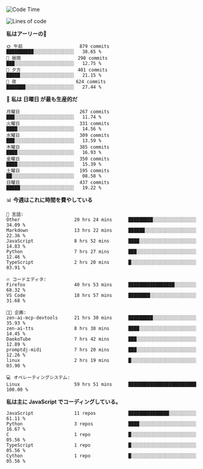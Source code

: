 <!--START_SECTION:waka-->
![Code Time](http://img.shields.io/badge/Code%20Time-212%20hrs%2023%20mins-blue)

![Lines of code](https://img.shields.io/badge/%E3%80%8CHello%20World%E3%80%8D%E3%81%8B%E3%82%89%E3%80%81%E7%A7%81%E3%81%AF%E3%81%93%E3%81%86%E6%9B%B8%E3%81%84%E3%81%9F-250.6%20thousand%20%E3%82%B3%E3%83%BC%E3%83%89%E8%A1%8C-blue)

**私はアーリーの🐤** 

```text
🌞 午前                     879 commits         ██████████░░░░░░░░░░░░░░░   38.65 % 
🌆 昼間                     290 commits         ███░░░░░░░░░░░░░░░░░░░░░░   12.75 % 
🌃 夕方                     481 commits         █████░░░░░░░░░░░░░░░░░░░░   21.15 % 
🌙 夜                      624 commits         ███████░░░░░░░░░░░░░░░░░░   27.44 % 
```
📅 **私は 日曜日 が最も生産的だ** 

```text
月曜日                      267 commits         ███░░░░░░░░░░░░░░░░░░░░░░   11.74 % 
火曜日                      331 commits         ████░░░░░░░░░░░░░░░░░░░░░   14.56 % 
水曜日                      309 commits         ███░░░░░░░░░░░░░░░░░░░░░░   13.59 % 
木曜日                      385 commits         ████░░░░░░░░░░░░░░░░░░░░░   16.93 % 
金曜日                      350 commits         ████░░░░░░░░░░░░░░░░░░░░░   15.39 % 
土曜日                      195 commits         ██░░░░░░░░░░░░░░░░░░░░░░░   08.58 % 
日曜日                      437 commits         █████░░░░░░░░░░░░░░░░░░░░   19.22 % 
```


📊 **今週はこれに時間を費やしている** 

```text
💬 言語: 
Other                    20 hrs 24 mins      █████████░░░░░░░░░░░░░░░░   34.09 % 
Markdown                 13 hrs 22 mins      ██████░░░░░░░░░░░░░░░░░░░   22.36 % 
JavaScript               8 hrs 52 mins       ████░░░░░░░░░░░░░░░░░░░░░   14.83 % 
Python                   7 hrs 27 mins       ███░░░░░░░░░░░░░░░░░░░░░░   12.46 % 
TypeScript               2 hrs 20 mins       █░░░░░░░░░░░░░░░░░░░░░░░░   03.91 % 

🔥 コードエディタ: 
Firefox                  40 hrs 53 mins      █████████████████░░░░░░░░   68.32 % 
VS Code                  18 hrs 57 mins      ████████░░░░░░░░░░░░░░░░░   31.68 % 

🐱‍💻 企画: 
zen-ai-mcp-devtools      21 hrs 30 mins      █████████░░░░░░░░░░░░░░░░   35.93 % 
zen-ai-tts               8 hrs 38 mins       ████░░░░░░░░░░░░░░░░░░░░░   14.45 % 
DaokoTube                7 hrs 42 mins       ███░░░░░░░░░░░░░░░░░░░░░░   12.89 % 
promptdj-midi            7 hrs 20 mins       ███░░░░░░░░░░░░░░░░░░░░░░   12.26 % 
linux                    2 hrs 19 mins       █░░░░░░░░░░░░░░░░░░░░░░░░   03.90 % 

💻 オペレーティングシステム: 
Linux                    59 hrs 51 mins      █████████████████████████   100.00 % 
```

**私は主に JavaScript でコーディングしている。** 

```text
JavaScript               11 repos            ███████████████░░░░░░░░░░   61.11 % 
Python                   3 repos             ████░░░░░░░░░░░░░░░░░░░░░   16.67 % 
C                        1 repo              █░░░░░░░░░░░░░░░░░░░░░░░░   05.56 % 
TypeScript               1 repo              █░░░░░░░░░░░░░░░░░░░░░░░░   05.56 % 
Cython                   1 repo              █░░░░░░░░░░░░░░░░░░░░░░░░   05.56 % 
```




<!--END_SECTION:waka-->

